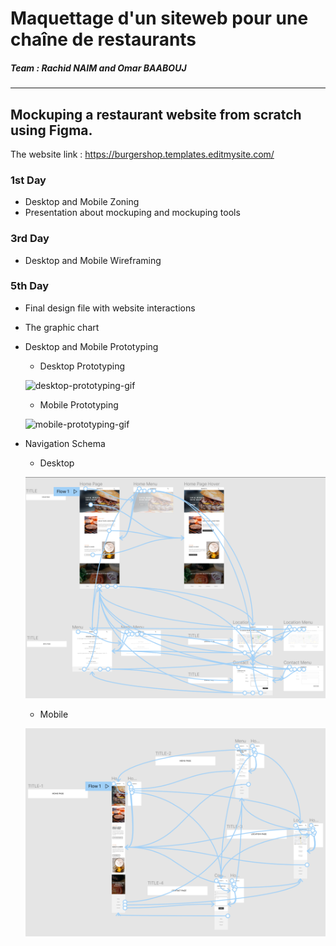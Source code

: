 # Maquettage d'un siteweb pour une chaîne de restaurants

##### Team : Rachid NAIM and Omar BAABOUJ

---

## Mockuping a restaurant website from scratch using Figma.

The website link : https://burgershop.templates.editmysite.com/

### 1st Day

- Desktop and Mobile Zoning
- Presentation about mockuping and mockuping tools

### 3rd Day

- Desktop and Mobile Wireframing

### 5th Day
- Final design file with website interactions
- The graphic chart
- Desktop and Mobile Prototyping
    - Desktop Prototyping
  
  ![desktop-prototyping-gif](./Prototypes/Desktop.gif)
  
    - Mobile Prototyping
    
  ![mobile-prototyping-gif](./Prototypes/Mobile.gif)
  
- Navigation Schema
    - Desktop
  
  ![desktop-nvigation-schema-gif](./Schemas/Desktop.PNG)
  
    - Mobile
    
  ![mobile-nvigation-schema-gif](./Schemas/Mobile.PNG)
